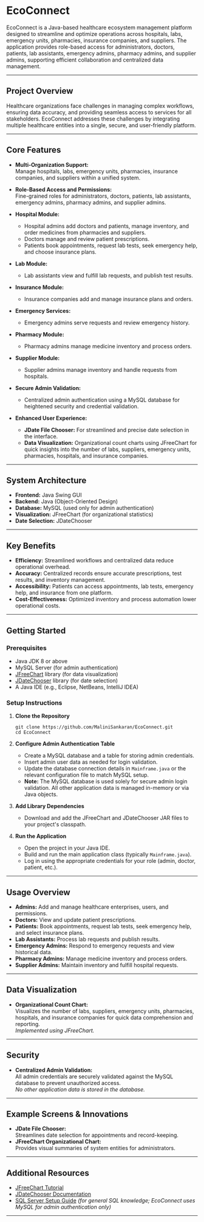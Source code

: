 # EcoConnect

EcoConnect is a Java-based healthcare ecosystem management platform designed to streamline and optimize operations across hospitals, labs, emergency units, pharmacies, insurance companies, and suppliers. The application provides role-based access for administrators, doctors, patients, lab assistants, emergency admins, pharmacy admins, and supplier admins, supporting efficient collaboration and centralized data management.

---

## Project Overview

Healthcare organizations face challenges in managing complex workflows, ensuring data accuracy, and providing seamless access to services for all stakeholders. EcoConnect addresses these challenges by integrating multiple healthcare entities into a single, secure, and user-friendly platform.

---

## Core Features

- **Multi-Organization Support:**  
  Manage hospitals, labs, emergency units, pharmacies, insurance companies, and suppliers within a unified system.

- **Role-Based Access and Permissions:**  
  Fine-grained roles for administrators, doctors, patients, lab assistants, emergency admins, pharmacy admins, and supplier admins.

- **Hospital Module:**  
  - Hospital admins add doctors and patients, manage inventory, and order medicines from pharmacies and suppliers.
  - Doctors manage and review patient prescriptions.
  - Patients book appointments, request lab tests, seek emergency help, and choose insurance plans.

- **Lab Module:**  
  - Lab assistants view and fulfill lab requests, and publish test results.

- **Insurance Module:**  
  - Insurance companies add and manage insurance plans and orders.

- **Emergency Services:**  
  - Emergency admins serve requests and review emergency history.

- **Pharmacy Module:**  
  - Pharmacy admins manage medicine inventory and process orders.

- **Supplier Module:**  
  - Supplier admins manage inventory and handle requests from hospitals.

- **Secure Admin Validation:**  
  - Centralized admin authentication using a MySQL database for heightened security and credential validation.

- **Enhanced User Experience:**  
  - **JDate File Chooser:** For streamlined and precise date selection in the interface.
  - **Data Visualization:** Organizational count charts using JFreeChart for quick insights into the number of labs, suppliers, emergency units, pharmacies, hospitals, and insurance companies.

---

## System Architecture

- **Frontend:** Java Swing GUI
- **Backend:** Java (Object-Oriented Design)
- **Database:** MySQL (used only for admin authentication)
- **Visualization:** JFreeChart (for organizational statistics)
- **Date Selection:** JDateChooser

---

## Key Benefits

- **Efficiency:** Streamlined workflows and centralized data reduce operational overhead.
- **Accuracy:** Centralized records ensure accurate prescriptions, test results, and inventory management.
- **Accessibility:** Patients can access appointments, lab tests, emergency help, and insurance from one platform.
- **Cost-Effectiveness:** Optimized inventory and process automation lower operational costs.

---

## Getting Started

### Prerequisites

- Java JDK 8 or above
- MySQL Server (for admin authentication)
- [JFreeChart](https://www.jfree.org/jfreechart/) library (for data visualization)
- [JDateChooser](https://toedter.com/jcalendar/) library (for date selection)
- A Java IDE (e.g., Eclipse, NetBeans, IntelliJ IDEA)

### Setup Instructions

1. **Clone the Repository**
    ```
    git clone https://github.com/MaliniSankaran/EcoConnect.git
    cd EcoConnect
    ```

2. **Configure Admin Authentication Table**
    - Create a MySQL database and a table for storing admin credentials.
    - Insert admin user data as needed for login validation.
    - Update the database connection details in `Mainframe.java` or the relevant configuration file to match MySQL setup.
    - **Note:** The MySQL database is used solely for secure admin login validation. All other application data is managed in-memory or via Java objects.

3. **Add Library Dependencies**
    - Download and add the JFreeChart and JDateChooser JAR files to your project's classpath.

4. **Run the Application**
    - Open the project in your Java IDE.
    - Build and run the main application class (typically `Mainframe.java`).
    - Log in using the appropriate credentials for your role (admin, doctor, patient, etc.).

---

## Usage Overview

- **Admins:** Add and manage healthcare enterprises, users, and permissions.
- **Doctors:** View and update patient prescriptions.
- **Patients:** Book appointments, request lab tests, seek emergency help, and select insurance plans.
- **Lab Assistants:** Process lab requests and publish results.
- **Emergency Admins:** Respond to emergency requests and view historical data.
- **Pharmacy Admins:** Manage medicine inventory and process orders.
- **Supplier Admins:** Maintain inventory and fulfill hospital requests.

---

## Data Visualization

- **Organizational Count Chart:**  
  Visualizes the number of labs, suppliers, emergency units, pharmacies, hospitals, and insurance companies for quick data comprehension and reporting.  
  _Implemented using JFreeChart._

---

## Security

- **Centralized Admin Validation:**  
  All admin credentials are securely validated against the MySQL database to prevent unauthorized access.  
  _No other application data is stored in the database._

---

## Example Screens & Innovations

- **JDate File Chooser:**  
  Streamlines date selection for appointments and record-keeping.
- **JFreeChart Organizational Chart:**  
  Provides visual summaries of system entities for administrators.

---

## Additional Resources

- [JFreeChart Tutorial](https://www.youtube.com/watch?v=7LpvxC69qvg)
- [JDateChooser Documentation](https://toedter.com/jcalendar/)
- [SQL Server Setup Guide](https://www.youtube.com/watch?v=goM8I9iVOIw) _(for general SQL knowledge; EcoConnect uses MySQL for admin authentication only)_

---


